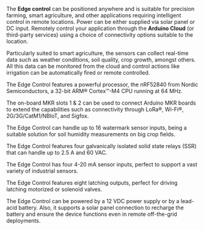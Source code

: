 <FeatureDescription>

The **Edge control** can be positioned anywhere and is suitable for precision farming, smart agriculture, and other applications requiring intelligent control in remote locations. Power can be either supplied via solar panel or DC input. Remotely control your application through the **Arduino Cloud** (or third-party services) using a choice of connectivity options suitable to the location.

</FeatureDescription>


<FeatureList>

<Feature title="Smart agriculture" image="uv-sensor">

  Particularly suited to smart agriculture, the sensors can collect real-time data such as weather conditions, soil quality, crop growth, amongst others. All this data can be monitored from the cloud and control actions like irrigation can be automatically fired or remote controlled.

</Feature>

<Feature title="nRF52840" image="mcu">

  The Edge Control features a powerful processor, the nRF52840 from Nordic Semiconductors, a 32-bit ARM® Cortex™-M4 CPU running at 64 MHz.

  <FeatureLink title="Datasheet" url="https://content.arduino.cc/assets/Nano_BLE_MCU-nRF52840_PS_v1.1.pdf" download blank/>
</Feature>

<Feature title="MKR slots" image="mkr-form-factor">

  The on-board MKR slots 1 & 2 can be used to connect Arduino MKR boards to extend the capabilities such as connectivity through LoRa®, Wi-Fi®, 2G/3G/CatM1/NBIoT, and Sigfox.

</Feature>

<Feature title="Watermark Sensors" image="humidity-sensor">

  The Edge Control can handle up to 16 watermark sensor inputs, being a suitable solution for soil humidity measurements on big crop fields.

</Feature>

<Feature title="Solid State Relays" image="settings">

  The Edge Control features four galvanically isolated solid state relays (SSR) that can handle up to 2.5 A and 60 VAC. 

</Feature>

<Feature title="4-20 mA Sensors" image="communication">

  The Edge Control has four 4-20 mA sensor inputs, perfect to support a vast variety of industrial sensors. 

</Feature>

<Feature title="Latching Outputs" image="connection">

  The Edge Control features eight latching outputs, perfect for driving latching motorized or solenoid valves.

</Feature>

<Feature title="Power Flexibility" image="power">

  The Edge Control can be powered by a 12 VDC power supply or by a lead-acid battery. Also, it supports a solar panel connection to recharge the battery and ensure the device functions even in remote off-the-grid deployments.

</Feature>

</FeatureList>

